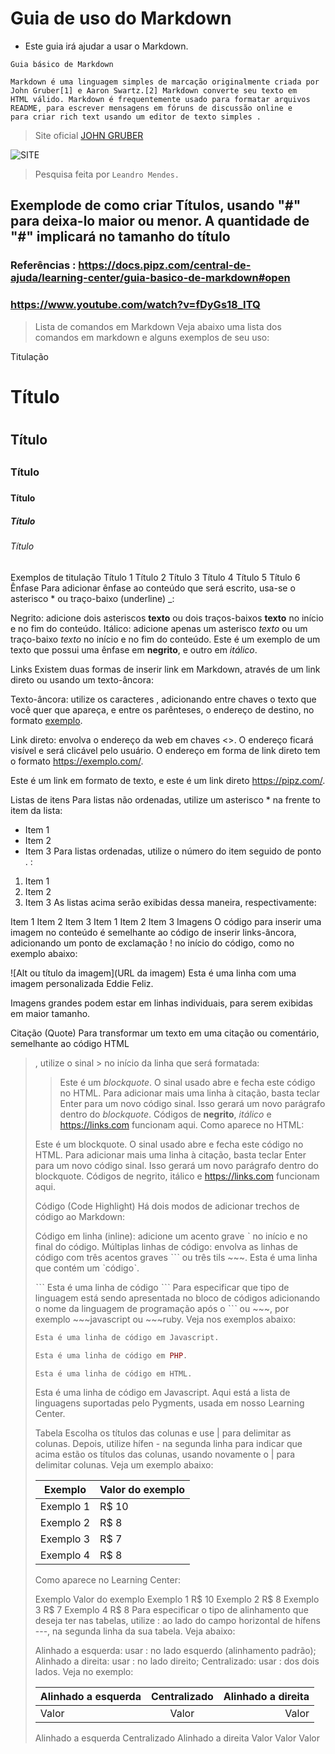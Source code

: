 # Guia de uso do Markdown

  
*  Este guia irá ajudar a usar o Markdown.
```
Guia básico de Markdown
```
```
Markdown é uma linguagem simples de marcação originalmente criada por John Gruber[1] e Aaron Swartz.[2] Markdown converte seu texto em 
HTML válido. Markdown é frequentemente usado para formatar arquivos README, para escrever mensagens em fóruns de discussão online e 
para criar rich text usando um editor de texto simples .
```

>Site oficial
[JOHN GRUBER](https://daringfireball.net/)

![SITE](https://daringfireball.net/)

> Pesquisa feita por ```Leandro Mendes.```


## Exemplode de como criar Títulos, usando "#" para deixa-lo maior ou menor. A quantidade de "#" implicará no tamanho do título
 
 

 ### **Referências :** https://docs.pipz.com/central-de-ajuda/learning-center/guia-basico-de-markdown#open 
 ### https://www.youtube.com/watch?v=fDyGs18_ITQ
 
 
  
 >Lista de comandos em Markdown
Veja abaixo uma lista dos comandos em markdown e alguns exemplos de seu uso:

Titulação
# Título <h1>
## Título <h2>
### Título <h3>
#### Título <h4>
##### Título <h5>
###### Título <h6>
Exemplos de titulação
Título 1
Título 2
Título 3
Título 4
Título 5
Título 6
Ênfase
Para adicionar ênfase ao conteúdo que será escrito, usa-se o asterisco * ou traço-baixo (underline) _:

Negrito: adicione dois asteriscos **texto** ou dois traços-baixos __texto__ no início e no fim do conteúdo.
Itálico: adicione apenas um asterisco *texto* ou um traço-baixo _texto_ no início e no fim do conteúdo.
Este é um exemplo de um texto que possui uma ênfase em **negrito**, e outro em _itálico_.

Links
Existem duas formas de inserir link em Markdown, através de um link direto ou usando um texto-âncora:

Texto-âncora: utilize os caracteres [](), adicionando entre chaves o texto que você quer que apareça, e entre os parênteses, o endereço de destino, no formato [exemplo](https://exemplo.com/).

Link direto: envolva o endereço da web em chaves <>. O endereço ficará visível e será clicável pelo usuário. O endereço em forma de link direto tem o formato <https://exemplo.com/>.

Este é um link em formato de texto, e este é um link direto https://pipz.com/.

Listas de itens
Para listas não ordenadas, utilize um asterisco * na frente to item da lista:

* Item 1
* Item 2
* Item 3
Para listas ordenadas, utilize o número do item seguido de ponto . :

1. Item 1
2. Item 2
3. Item 3
As listas acima serão exibidas dessa maneira, respectivamente:

Item 1
Item 2
Item 3
Item 1
Item 2
Item 3
Imagens
O código para inserir uma imagem no conteúdo é semelhante ao código de inserir links-âncora, adicionando um ponto de exclamação ! no início do código, como no exemplo abaixo:

![Alt ou título da imagem](URL da imagem)
Esta é uma linha com uma imagem personalizada Eddie Feliz.

Imagens grandes podem estar em linhas individuais, para serem exibidas em maior tamanho.

Citação (Quote)
Para transformar um texto em uma citação ou comentário, semelhante ao código HTML <blockquote>, utilize o sinal > no início da linha que será formatada:

>Este é um *blockquote*. O sinal usado abre e fecha este código no HTML. 
>Para adicionar mais uma linha à citação, basta teclar Enter para um novo
>código sinal. Isso gerará um novo parágrafo dentro do *blockquote*.
>Códigos de **negrito**, _itálico_ e <https://links.com> funcionam aqui.
Como aparece no HTML:

Este é um blockquote. O sinal usado abre e fecha este código no HTML. Para adicionar mais uma linha à citação, basta teclar Enter para um novo código sinal. Isso gerará um novo parágrafo dentro do blockquote. Códigos de negrito, itálico e https://links.com funcionam aqui.

Código (Code Highlight)
Há dois modos de adicionar trechos de código ao Markdown:

Código em linha (inline): adicione um acento grave ˋ no início e no final do código.
Múltiplas linhas de código: envolva as linhas de código com três acentos graves ˋˋˋ ou três tils ~~~.
 Esta é uma linha que contém um ˋcódigoˋ.

ˋˋˋ
Esta é uma linha de código
 ˋˋˋ
Para especificar que tipo de linguagem está sendo apresentada no bloco de códigos adicionando o nome da linguagem de programação após o ˋˋˋ ou ~~~, por exemplo ~~~javascript ou ~~~ruby. Veja nos exemplos abaixo:

~~~javascript
Esta é uma linha de código em Javascript.
~~~

~~~php
Esta é uma linha de código em PHP.
~~~

~~~html
Esta é uma linha de código em HTML.
~~~
Esta é uma linha de código em Javascript.
Aqui está a lista de linguagens suportadas pelo Pygments, usada em nosso Learning Center.

Tabela
Escolha os títulos das colunas e use | para delimitar as colunas. Depois, utilize hífen - na segunda linha para indicar que acima estão os títulos das colunas, usando novamente o | para delimitar colunas. Veja um exemplo abaixo:

Exemplo   | Valor do exemplo
--------- | ------
Exemplo 1 | R$ 10
Exemplo 2 | R$ 8
Exemplo 3 | R$ 7
Exemplo 4 | R$ 8
Como aparece no Learning Center:

Exemplo	Valor do exemplo
Exemplo 1	R$ 10
Exemplo 2	R$ 8
Exemplo 3	R$ 7
Exemplo 4	R$ 8
Para especificar o tipo de alinhamento que deseja ter nas tabelas, utilize : ao lado do campo horizontal de hífens ---, na segunda linha da sua tabela. Veja abaixo:

Alinhado a esquerda: usar : no lado esquerdo (alinhamento padrão);
Alinhado a direita: usar : no lado direito;
Centralizado: usar : dos dois lados.
Veja no exemplo:

Alinhado a esquerda | Centralizado | Alinhado a direita
:--------- | :------: | -------:
Valor | Valor | Valor
Alinhado a esquerda	Centralizado	Alinhado a direita
Valor	Valor	Valor
